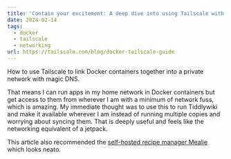 ```yaml
---
title: 'Contain your excitement: A deep dive into using Tailscale with Docker'
date: 2024-02-14
tags:
  - docker
  - tailscale
  - networking
url: https://tailscale.com/blog/docker-tailscale-guide
---
```


How to use Tailscale to link Docker containers together into a private network with magic DNS.

That means I can run apps in my home network in Docker containers but get access to them from wherever I am with a minimum of network fuss, which is amazing. My immediate thought was to use this to run Tiddlywiki and make it available wherever I am instead of running multiple copies and worrying about syncing them. That is deeply useful and feels like the networking equivalent of a jetpack.

This article also recommended the [self-hosted recipe manager Mealie](https://mealie.io/) which looks neato.

